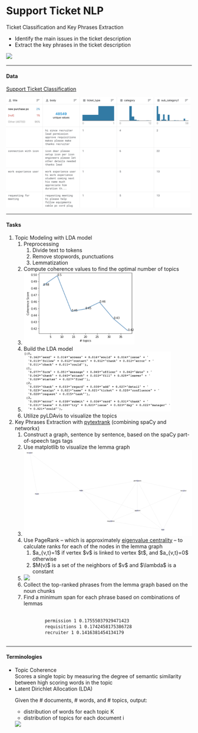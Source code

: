 # Support Ticket NLP
Ticket Classification and Key Phrases Extraction

- Identify the main issues in the ticket description
- Extract the key phrases in the ticket description

<img  src="https://monkeylearn.com/blog/wp-content/uploads/2019/10/Screen-Shot-2019-10-03-at-12.29.23-PM.png" width="500px">

----------------
#### Data
<a href="https://www.kaggle.com/aniketg11/supportticketsclassification">Support Ticket Classification</a>

<img src="data.png" width="500px">

----------------
#### Tasks
<ol>
  <li>Topic Modeling with LDA model
    <ol>
      <li>
      Preprocessing
        <ol>
          <li>Divide text to tokens</li>
          <li>Remove stopwords, punctuations</li>
          <li>Lemmatization</li>
        </ol>
      </li>
      <li>Compute coherence values to find the optimal number of topics</li>
      <li><img src="coherence_scores.png" width="300px"></li>
      <li>Build the LDA model</li>
      <li><img src="LDA_model.png" width="400px"></li>
      <li>Utilize pyLDAvis to visualize the topics</li>
    </ol>
  </li>
  <li>Key Phrases Extraction with <a href="https://github.com/DerwenAI/pytextrank">pytextrank</a> (combining spaCy and networkx)
    <ol>
      <li>Construct a graph, sentence by sentence, based on the spaCy part-of-speech tags tags</li>
      <li>Use matplotlib to visualize the lemma graph</li>
      <li><img src="lemma_graph.png" width="700px"></li>
      <li>Use PageRank – which is approximately <a href="https://en.wikipedia.org/wiki/Eigenvector_centrality">eigenvalue centrality</a> – to calculate ranks for each of the nodes in the lemma graph
        <ol>
          <li>$a_{v,t}=1$ if vertex $v$ is linked to vertex $t$, and $a_{v,t}=0$ otherwise</li>
          <li>$M(v)$ is a set of the neighbors of $v$ and $\lambda$ is a constant</li>
        </ol>
      </li>
      <li><img src="https://wikimedia.org/api/rest_v1/media/math/render/svg/97138b5e39ce8a24e0ee2e411d4c4d0a3513ec42"></li>
      <li>Collect the top-ranked phrases from the lemma graph based on the noun chunks</li>
      <li>Find a minimum span for each phrase based on combinations of lemmas
        <pre><code>
        permission 1 0.17555037929471423
        requisitions 1 0.1742458175386728
        recruiter 1 0.1416381454134179
        </code></pre>
      </li>
    </ol>
  </li>
</ol>
  
----------------
#### Terminologies
<ul>
  <li>Topic Coherence</li>
  Scores a single topic by measuring the degree of semantic similarity between high scoring words in the topic
  <li>Latent Dirichlet Allocation (LDA)
    
  Given the # documents, # words, and # topics, output:
    <ul>
      <li>distribution of words for each topic K</li>
      <li>distribution of topics for each document i</li>
    </ul>
    <img src="https://miro.medium.com/max/638/0*Sj65xR38wDwuxhtr.jpg" height="300px">
  </li>
</ul>
